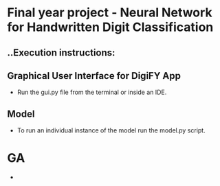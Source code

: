 # Final year project - Neural Network for Handwritten Digit Classification

## ..Execution instructions:

## Graphical User Interface for DigiFY App
- Run the gui.py file from the terminal or inside an IDE. 

## Model 
- To run an individual instance of the model run the model.py script. 

# GA 
- 


